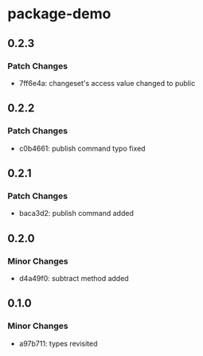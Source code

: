 # package-demo

## 0.2.3

### Patch Changes

- 7ff6e4a: changeset's access value changed to public

## 0.2.2

### Patch Changes

- c0b4661: publish command typo fixed

## 0.2.1

### Patch Changes

- baca3d2: publish command added

## 0.2.0

### Minor Changes

- d4a49f0: subtract method added

## 0.1.0

### Minor Changes

- a97b711: types revisited
